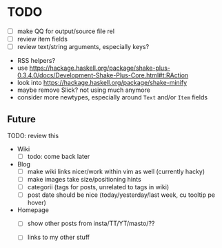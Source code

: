 # TODO

- [ ] make QQ for output/source file rel
- [ ] review item fields
- [ ] review text/string arguments, especially keys?

- RSS helpers?
- use https://hackage.haskell.org/package/shake-plus-0.3.4.0/docs/Development-Shake-Plus-Core.html#t:RAction
- look into https://hackage.haskell.org/package/shake-minify
- maybe remove Slick? not using much anymore
- consider more newtypes, especially around `Text` and/or `Item` fields

## Future
TODO: review this

- Wiki
  - [ ] todo: come back later

- Blog
  - [ ] make wiki links nicer/work within vim as well (currently hacky)
  - [ ] make images take size/positioning hints
  - [ ] categorii (tags for posts, unrelated to tags in wiki)
  - [ ] post date should be nice (today/yesterday/last week, cu tooltip pe hover)

- Homepage
  - [ ] show other posts from insta/TT/YT/masto/??
  - [ ] links to my other stuff

